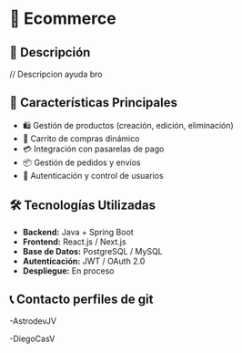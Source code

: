# 🛒 Ecommerce

## 📌 Descripción
// Descripcion ayuda bro 

## 🚀 Características Principales
- 🛍️ Gestión de productos (creación, edición, eliminación)
- 🛒 Carrito de compras dinámico
- 💳 Integración con pasarelas de pago
- 📦 Gestión de pedidos y envíos
- 🔐 Autenticación y control de usuarios

## 🛠️ Tecnologías Utilizadas
- **Backend:** Java + Spring Boot
- **Frontend:** React.js / Next.js
- **Base de Datos:** PostgreSQL / MySQL
- **Autenticación:** JWT / OAuth 2.0
- **Despliegue:** En proceso
  
## 📞 Contacto perfiles de git
-AstrodevJV 

-DiegoCasV

